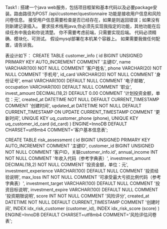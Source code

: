 Task1 :
搭建一个java web服务，包括项目框架和基本代码以及必要package安装。路由路径为POST /api/customer/questionnaire
功能是接收用户信息和风险问卷信息。
接受用户信息需要检查是否已经存在，如果是则返回错误；如果没有则新建记录插入。
要求技术栈用java,你必须先实现我指定的功能，其他功能在后续任务中我会和你说清楚。
你不需要考虑前端，只需要实现后端。
代码必须精确、模块化、可测试。
假设mysql部署在本机某个容器上。
如果需要我做任何配置，请告诉我。



表设计如下：
CREATE TABLE customer_info (
    id BIGINT UNSIGNED PRIMARY KEY AUTO_INCREMENT COMMENT '主键ID',
    name VARCHAR(100) NOT NULL COMMENT '客户姓名',
    phone VARCHAR(20) NOT NULL COMMENT '手机号',
    id_card VARCHAR(20) NOT NULL COMMENT '身份证号',
    email VARCHAR(100) DEFAULT NULL COMMENT '电子邮箱',
    occupation VARCHAR(100) DEFAULT NULL COMMENT '职业',
    invest_amount DECIMAL(18,2) DEFAULT 0.00 COMMENT '计划投资金额，单位：元',
    created_at DATETIME NOT NULL DEFAULT CURRENT_TIMESTAMP COMMENT '创建时间',
    updated_at DATETIME NOT NULL DEFAULT CURRENT_TIMESTAMP ON UPDATE CURRENT_TIMESTAMP COMMENT '更新时间',
    UNIQUE KEY uq_customer_phone (phone),
    UNIQUE KEY uq_customer_id_card (id_card)
) ENGINE=InnoDB DEFAULT CHARSET=utf8mb4 COMMENT='客户基本信息表';

CREATE TABLE risk_assessment (
    id BIGINT UNSIGNED PRIMARY KEY AUTO_INCREMENT COMMENT '主键ID',
    customer_id BIGINT UNSIGNED NOT NULL COMMENT '客户ID，关联customer_info.id',
    annual_income INT NOT NULL COMMENT '年收入代码（参考字典表）',
    investment_amount DECIMAL(18,2) NOT NULL COMMENT '投资金额，单位：元',
    investment_experience VARCHAR(100) DEFAULT NULL COMMENT '投资经验说明',
    max_loss INT NOT NULL COMMENT '可承受最大亏损比例代码（参考字典表）',
    investment_target VARCHAR(100) DEFAULT NULL COMMENT '投资目标说明',
    investment_expire VARCHAR(100) DEFAULT NULL COMMENT '投资期限说明',
    score INT NOT NULL COMMENT '风险评分',
    created_at DATETIME NOT NULL DEFAULT CURRENT_TIMESTAMP COMMENT '创建时间',
    INDEX idx_risk_customer (customer_id),
    INDEX idx_risk_score (score)
) ENGINE=InnoDB DEFAULT CHARSET=utf8mb4 COMMENT='风险评估问卷表';